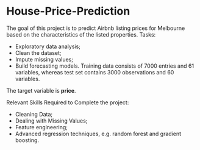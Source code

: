 # House-Price-Prediction
The goal of this project is to predict Airbnb listing prices for Melbourne based on the characteristics of the listed properties. Tasks:

- Exploratory data analysis;
- Clean the dataset;
- Impute missing values;
- Build forecasting models.
Training data consists of 7000 entries and 61 variables, whereas test set contains 3000 observations and 60 variables.

The target variable is **price**.

Relevant Skills Required to Complete the project:

- Cleaning Data;
- Dealing with Missing Values;
- Feature engineering;
- Advanced regression techniques, e.g. random forest and gradient boosting.
